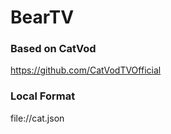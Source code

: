 # BearTV

### Based on CatVod  
https://github.com/CatVodTVOfficial

### Local Format
file://cat.json
